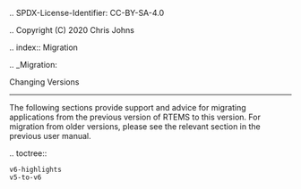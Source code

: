 .. SPDX-License-Identifier: CC-BY-SA-4.0

.. Copyright (C) 2020 Chris Johns

.. index:: Migration

.. _Migration:

Changing Versions
*****************

The following sections provide support and advice for migrating applications
from the previous version of RTEMS to this version. For migration from older
versions, please see the relevant section in the previous user manual.

.. toctree::

    v6-highlights
    v5-to-v6
